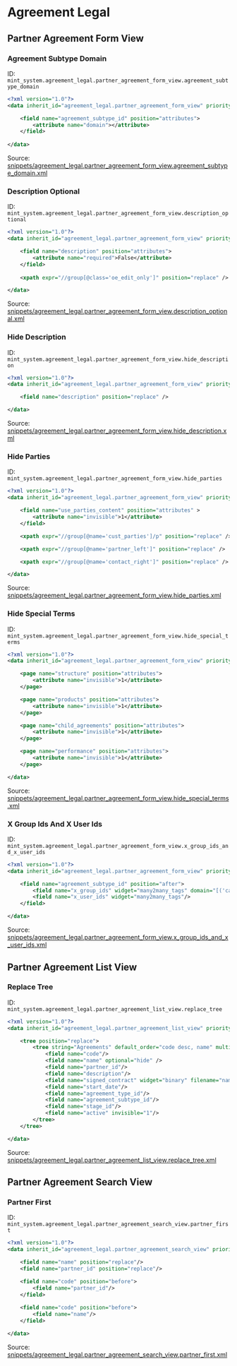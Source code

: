 # Agreement Legal
## Partner Agreement Form View  
### Agreement Subtype Domain  
ID: `mint_system.agreement_legal.partner_agreement_form_view.agreement_subtype_domain`  
```xml
<?xml version="1.0"?>
<data inherit_id="agreement_legal.partner_agreement_form_view" priority="50">

    <field name="agreement_subtype_id" position="attributes">
        <attribute name="domain"></attribute>
    </field>
    
</data>
```
Source: [snippets/agreement_legal.partner_agreement_form_view.agreement_subtype_domain.xml](https://github.com/Mint-System/Odoo-Build/tree/14.0/snippets/agreement_legal.partner_agreement_form_view.agreement_subtype_domain.xml)

### Description Optional  
ID: `mint_system.agreement_legal.partner_agreement_form_view.description_optional`  
```xml
<?xml version="1.0"?>
<data inherit_id="agreement_legal.partner_agreement_form_view" priority="50">

    <field name="description" position="attributes">
        <attribute name="required">False</attribute>
    </field>
    
    <xpath expr="//group[@class='oe_edit_only']" position="replace" />

</data>
```
Source: [snippets/agreement_legal.partner_agreement_form_view.description_optional.xml](https://github.com/Mint-System/Odoo-Build/tree/14.0/snippets/agreement_legal.partner_agreement_form_view.description_optional.xml)

### Hide Description  
ID: `mint_system.agreement_legal.partner_agreement_form_view.hide_description`  
```xml
<?xml version="1.0"?>
<data inherit_id="agreement_legal.partner_agreement_form_view" priority="50">

    <field name="description" position="replace" />

</data>
```
Source: [snippets/agreement_legal.partner_agreement_form_view.hide_description.xml](https://github.com/Mint-System/Odoo-Build/tree/14.0/snippets/agreement_legal.partner_agreement_form_view.hide_description.xml)

### Hide Parties  
ID: `mint_system.agreement_legal.partner_agreement_form_view.hide_parties`  
```xml
<?xml version="1.0"?>
<data inherit_id="agreement_legal.partner_agreement_form_view" priority="50">

    <field name="use_parties_content" position="attributes" >
        <attribute name="invisible">1</attribute>
    </field>

    <xpath expr="//group[@name='cust_parties']/p" position="replace" />

    <xpath expr="//group[@name='partner_left']" position="replace" />

    <xpath expr="//group[@name='contact_right']" position="replace" />

</data>
```
Source: [snippets/agreement_legal.partner_agreement_form_view.hide_parties.xml](https://github.com/Mint-System/Odoo-Build/tree/14.0/snippets/agreement_legal.partner_agreement_form_view.hide_parties.xml)

### Hide Special Terms  
ID: `mint_system.agreement_legal.partner_agreement_form_view.hide_special_terms`  
```xml
<?xml version="1.0"?>
<data inherit_id="agreement_legal.partner_agreement_form_view" priority="50">

    <page name="structure" position="attributes">
        <attribute name="invisible">1</attribute>
    </page>

    <page name="products" position="attributes">
        <attribute name="invisible">1</attribute>
    </page>

    <page name="child_agreements" position="attributes">
        <attribute name="invisible">1</attribute>
    </page>

    <page name="performance" position="attributes">
        <attribute name="invisible">1</attribute>
    </page>

</data>
```
Source: [snippets/agreement_legal.partner_agreement_form_view.hide_special_terms.xml](https://github.com/Mint-System/Odoo-Build/tree/14.0/snippets/agreement_legal.partner_agreement_form_view.hide_special_terms.xml)

### X Group Ids And X User Ids  
ID: `mint_system.agreement_legal.partner_agreement_form_view.x_group_ids_and_x_user_ids`  
```xml
<?xml version="1.0"?>
<data inherit_id="agreement_legal.partner_agreement_form_view" priority="50">

    <field name="agreement_subtype_id" position="after">
        <field name="x_group_ids" widget="many2many_tags" domain="[('category_id.name','=','Agreement')]" />
        <field name="x_user_ids" widget="many2many_tags"/>
    </field>

</data>
```
Source: [snippets/agreement_legal.partner_agreement_form_view.x_group_ids_and_x_user_ids.xml](https://github.com/Mint-System/Odoo-Build/tree/14.0/snippets/agreement_legal.partner_agreement_form_view.x_group_ids_and_x_user_ids.xml)

## Partner Agreement List View  
### Replace Tree  
ID: `mint_system.agreement_legal.partner_agreement_list_view.replace_tree`  
```xml
<?xml version="1.0"?>
<data inherit_id="agreement_legal.partner_agreement_list_view" priority="50">

    <tree position="replace">
        <tree string="Agreements" default_order="code desc, name" multi_edit="1">
            <field name="code"/>
            <field name="name" optional="hide" />
            <field name="partner_id"/>
            <field name="description"/>
            <field name="signed_contract" widget="binary" filename="name" optional="show"/>
            <field name="start_date"/>
            <field name="agreement_type_id"/>
            <field name="agreement_subtype_id"/>
            <field name="stage_id"/>
            <field name="active" invisible="1"/>
        </tree>
    </tree>

</data>
```
Source: [snippets/agreement_legal.partner_agreement_list_view.replace_tree.xml](https://github.com/Mint-System/Odoo-Build/tree/14.0/snippets/agreement_legal.partner_agreement_list_view.replace_tree.xml)

## Partner Agreement Search View  
### Partner First  
ID: `mint_system.agreement_legal.partner_agreement_search_view.partner_first`  
```xml
<?xml version="1.0"?>
<data inherit_id="agreement_legal.partner_agreement_search_view" priority="50">

    <field name="name" position="replace"/>
    <field name="partner_id" position="replace"/>

    <field name="code" position="before">
        <field name="partner_id"/>
    </field>
    
    <field name="code" position="before">
        <field name="name"/>
    </field>

</data>
```
Source: [snippets/agreement_legal.partner_agreement_search_view.partner_first.xml](https://github.com/Mint-System/Odoo-Build/tree/14.0/snippets/agreement_legal.partner_agreement_search_view.partner_first.xml)

